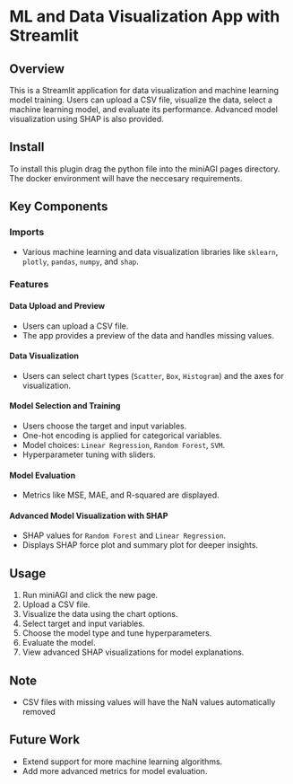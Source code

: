 # ML and Data Visualization App with Streamlit

## Overview
This is a Streamlit application for data visualization and machine learning model training. Users can upload a CSV file, visualize the data, select a machine learning model, and evaluate its performance. Advanced model visualization using SHAP is also provided.

## Install
To install this plugin drag the python file into the miniAGI pages directory. The docker environment will have the neccesary requirements.

## Key Components

### Imports
- Various machine learning and data visualization libraries like `sklearn`, `plotly`, `pandas`, `numpy`, and `shap`.

### Features

#### Data Upload and Preview
- Users can upload a CSV file.
- The app provides a preview of the data and handles missing values.

#### Data Visualization
- Users can select chart types (`Scatter`, `Box`, `Histogram`) and the axes for visualization.

#### Model Selection and Training
- Users choose the target and input variables.
- One-hot encoding is applied for categorical variables.
- Model choices: `Linear Regression`, `Random Forest`, `SVM`.
- Hyperparameter tuning with sliders.

#### Model Evaluation
- Metrics like MSE, MAE, and R-squared are displayed.

#### Advanced Model Visualization with SHAP
- SHAP values for `Random Forest` and `Linear Regression`.
- Displays SHAP force plot and summary plot for deeper insights.

## Usage
1. Run miniAGI and click the new page.
2. Upload a CSV file.
3. Visualize the data using the chart options.
4. Select target and input variables.
5. Choose the model type and tune hyperparameters.
6. Evaluate the model.
7. View advanced SHAP visualizations for model explanations.

## Note
- CSV files with missing values will have the NaN values automatically removed

## Future Work
- Extend support for more machine learning algorithms.
- Add more advanced metrics for model evaluation.



